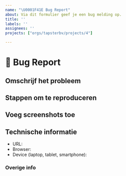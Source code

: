 ```yaml
---
name: "\U0001F41E Bug Report"
about: Via dit formulier geef je een bug melding op.
title: ''
labels: ''
assignees: ''
projects: ["orgs/tapsterbv/projects/4"]

---
```


# **🐞 Bug Report**

## **Omschrijf het probleem**

## **Stappen om te reproduceren**

## **Voeg screenshots toe**

## **Technische informatie**

- URL:
- Browser:
- Device (laptop, tablet, smartphone):

### **Overige info**
